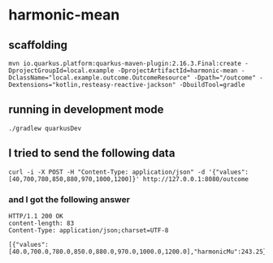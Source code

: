 # harmonic-mean 

## scaffolding

```shell
mvn io.quarkus.platform:quarkus-maven-plugin:2.16.3.Final:create -DprojectGroupId=local.example -DprojectArtifactId=harmonic-mean -DclassName="local.example.outcome.OutcomeResource" -Dpath="/outcome" -Dextensions="kotlin,resteasy-reactive-jackson" -DbuildTool=gradle
```

## running in development mode

```shell
./gradlew quarkusDev
```

## I tried to send the following data

```shell
curl -i -X POST -H "Content-Type: application/json" -d '{"values":[40,700,780,850,880,970,1000,1200]}' http://127.0.0.1:8080/outcome
```

### and I got the following answer

```text
HTTP/1.1 200 OK
content-length: 83
Content-Type: application/json;charset=UTF-8

[{"values":[40.0,700.0,780.0,850.0,880.0,970.0,1000.0,1200.0],"harmonicMu":243.25}]
```
